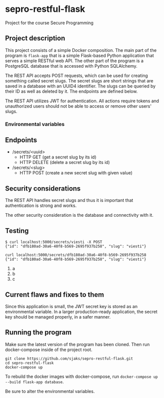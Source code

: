 # sepro-restful-flask
Project for the course Secure Programming

## Project description
This project consists of a simple Docker composition. The main part of the program is `flask-app` that is a simple Flask-based Python application that serves a simple RESTful web API. The other part of the program is a PostgreSQL database that is accessed with Python SQLAlchemy.

The REST API accepts POST requests, which can be used for creating something called secret slugs. The secret slugs are short strings that are saved in a database with an UUID4 identifier. The slugs can be queried by their ID as well as deleted by it. The endpoints are defined below.

The REST API utilizes JWT for authentication. All actions require tokens and unauthorized users should not be able to access or remove other users' slugs.

### Environmental variables

## Endpoints

- /secrets/\<uuid\>
    - HTTP GET (get a secret slug by its id)
    - HTTP DELETE (delete a secret slug by its id)
- /secrets/\<slug\>
    - HTTP POST (create a new secret slug with given value)

## Security considerations
The REST API handles secret slugs and thus it is important that authentication is strong and works.

The other security consideration is the database and connectivity with it.

## Testing
```
$ curl localhost:5000/secrets/viesti -X POST
{"id": "dfb180ad-30a6-40f8-b569-2695f937b258", "slug": "viesti"}

curl localhost:5000/secrets/dfb180ad-30a6-40f8-b569-2695f937b258
{"id": "dfb180ad-30a6-40f8-b569-2695f937b258", "slug": "viesti"}
```
1. a
2. b
3. c

## Current flaws and fixes to them
Since this application is small, the JWT secret key is stored as an environmental variable. In a larger production-ready application, the secret key should be managed properly, in a safer manner.

## Running the program
Make sure the latest version of the program has been cloned.
Then run docker-compose inside of the project root.
```
git clone https://github.com/sjaks/sepro-restful-flask.git
cd sepro-restful-flask
docker-compose up
```
To rebuild the docker images with docker-compose,
run `docker-compose up --build flask-app database`.

Be sure to alter the environmental variables.
